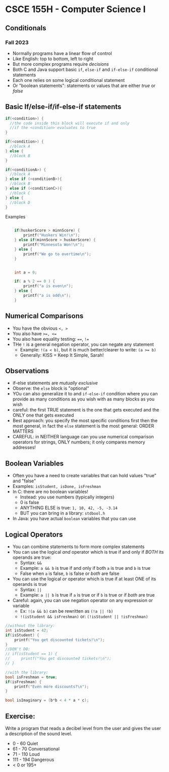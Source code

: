 # CSCE 155H - Computer Science I
## Conditionals
### Fall 2023

* Normally programs have a linear flow of control
* Like English: top to bottom, left to right
* But more complex programs require *decisions*
* Both C and Java support basic `if`, `else-if` and `if-else-if` conditional statements
* Each one relies on some logical conditional statement
* Or "boolean statements": statements or values that are either *true* or *false*

## Basic If/else-if/if-else-if statements

```c
if(<condition>) {
  //the code inside this block will execute if and only
  //if the <condition> evaluates to true
}

if(<condition>) {
  //block A
} else {
  //block B
}

if(<conditionA>) {
  //block A
} else if (<conditionB>){
  //block B
} else if (<conditionC>){
  //block C
} else {
  //block D
}

```

Examples

```c

    if(huskerScore > minnScore) {
        printf("Huskers Win!\n");
    } else if(minnScore > huskerScore) {
        printf("Minnesota Won!\n");
    } else {
        printf("We go to overtime\n");
    }


    int a = 0;

    if( a % 2 == 0 ) {
        printf("a is even\n");
    } else {
        printf("a is odd\n");
    }
```

## Numerical Comparisons

* You have the obvious `<, >`
* You also have `>=, <=`
* You also have equality testing: `==`, `!=`
* THe `!` is a general negation operator, you can negate any statement
  * Example: `!(a < b)`, but it is much better/clearer to write: `(a >= b)`
  * Generally: KISS = Keep It Simple, Sarah!

## Observations

* if-else statements are *mutually exclusive*
* Observe: the `else` block is "optional"
* YOu can also generalize it to and `if-else-if` condition where you can provide as many conditions as you wish with as many blocks as you wish
* careful: the first TRUE statement is the one that gets executed and the ONLY one that gets executed
* Best approach: you specify the most specific conditions first then the most general, in fact the `else` statement is the most general: ORDER MATTERS
* CAREFUL: in NEITHER language can you use numerical comparison operators for strings, ONLY numbers; it only compares memory addresses!

## Boolean Variables

* Often you have a need to create variables that can hold values "true" and "false"
* Examples: `isStudent, isDone, isFreshman`
* In C: there are no boolean variables!
  * Instead: you use numbers (typically integers)
  * 0 is false
  * ANYTHING ELSE is true: `1, 10, 42, -5, -3.14`
  * BUT you can bring in a library: `stdbool.h`
* In Java: you have actual `boolean` variables that you can use

## Logical Operators

* You can combine statements to form more complex statements
* You can use the logical *and* operator which is true if and only if *BOTH* its operands are true:
  * Syntax: `&&`
  * Example: `a && b` is true if and only if both `a` is true and `b` is true
  * False when `a` is false, `b` is false or *both* are false
* You can use the logical *or* operator which is true if at least ONE of its operands is true
  * Syntax: `||`
  * Example: `a || b` is true if `a` is true or if `b` is true or if *both* are true
* Careful: again, you can use negation operator on any expression or variable
  * Ex: `!(a && b)` can be rewritten as `(!a || !b)`
  * `!(isStudent && isFreshman)` or: `(!isStudent || !isFreshman)`

```c
//without the library:
int isStudent = 42;
if(isStudent) {
    printf("You get discounted tickets!\n");
}
//DON't DO:
// if(isStudent == 1) {
//     printf("You get discounted tickets!\n");
// }

//with the library:
bool isFreshman = true;
if(isFreshman) {
    printf("Even more discounts?\n");
}

bool isImaginary = (b*b < 4 * a * c);
```

## Exercise:

Write a program that reads a decibel level from the user
and gives the user a description of the sound level.

* 0 - 60 Quiet
* 61 - 70 Conversational
* 71 - 110 Loud
* 111 - 194 Dangerous
* < 0 or 195+

```text








```
